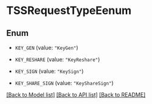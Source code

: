 # TSSRequestTypeEenum

## Enum


* `KEY_GEN` (value: `"KeyGen"`)

* `KEY_RESHARE` (value: `"KeyReshare"`)

* `KEY_SIGN` (value: `"KeySign"`)

* `KEY_SHARE_SIGN` (value: `"KeyShareSign"`)


[[Back to Model list]](../README.md#documentation-for-models) [[Back to API list]](../README.md#documentation-for-api-endpoints) [[Back to README]](../README.md)


